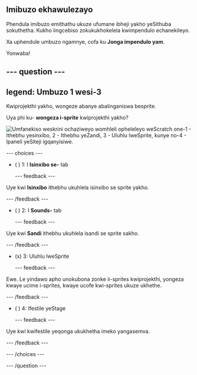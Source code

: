 ## Imibuzo ekhawulezayo

Phendula imibuzo emithathu ukuze ufumane ibheji yakho yeSithuba sokuthetha. Kukho iingcebiso zokukukhokelela kwimpendulo echanekileyo.

Xa uphendule umbuzo ngamnye, cofa ku **Jonga impendulo yam**.

Yonwaba!

--- question ---
---
legend: Umbuzo 1 wesi-3
---

Kwiprojekthi yakho, wongeze abanye abalinganiswa besprite.

Uya phi ku- **wongeza i-sprite** kwiprojekthi yakho?

![Umfanekiso weskrini ochaziweyo womhleli opheleleyo weScratch one-1 - Ithebhu yesinxibo, 2 - Ithebhu yeZandi, 3 - Uluhlu lweSprite, kunye no-4 - Ipaneli yeSiteji igqanyisiwe.](images/question1.png)

--- choices ---

- ( ) 1: I **Isinxibo se-** tab

  --- feedback ---

Uye kwi **Isinxibo** ithebhu ukuhlela isinxibo se sprite yakho.

  --- /feedback ---

- ( ) 2: I **Sounds-** tab

  --- feedback ---

Uye kwi **Sandi** ithebhu ukuhlela isandi se sprite sakho.

  --- /feedback ---

- (x) 3: Uluhlu lweSprite

  --- feedback ---

Ewe. Le yindawo apho unokubona zonke ii-sprites kwiprojekthi, yongeza kwaye ucime i-sprites, kwaye ucofe kwi-sprites ukuze ukhethe.

  --- /feedback ---

- ( ) 4: Ifestile yeStage

  --- feedback ---

Uye kwi kwifestile yeqonga ukukhetha imeko yangasemva.

  --- /feedback ---

--- /choices ---

--- /question ---
